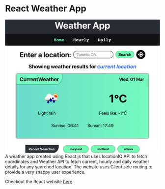 # React Weather App

![screenshot of react website](/public/react-weather.png)
A weather app created using React.js that uses locationIQ API to fetch coordinates and Weather API to fetch current, hourly and daily weather details for any searched location.
The website uses Client side routing to provide a very snappy user experience.

Checkout the React website [here](https://maha0134.github.io/mad9135-a2-react-routing/#/home).

